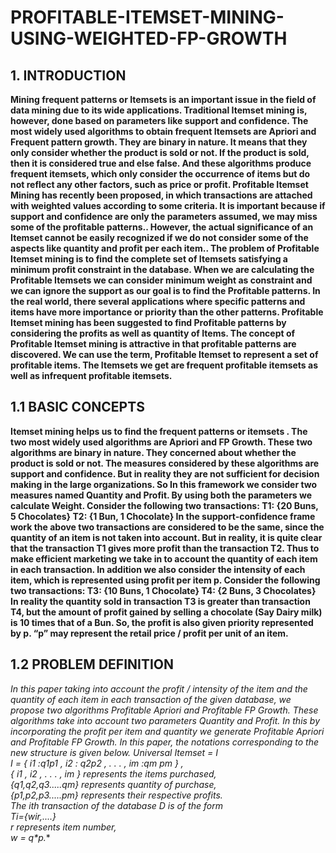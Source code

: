 # PROFITABLE-ITEMSET-MINING-USING-WEIGHTED-FP-GROWTH
## 1. INTRODUCTION
**Mining frequent patterns or Itemsets is an important issue in
the field of data mining due to its wide applications.
Traditional Itemset mining is, however, done based on
parameters like support and confidence. The most widely
used algorithms to obtain frequent Itemsets are Apriori and
Frequent pattern growth. They are binary in nature. It means
that they only consider whether the product is sold or not. If
the product is sold, then it is considered true and else false.
And these algorithms produce frequent itemsets, which only
consider the occurrence of items but do not reflect any other
factors, such as price or profit. Profitable Itemset Mining has
recently been proposed, in which transactions are attached
with weighted values according to some criteria. It is
important because if support and confidence are only the
parameters assumed, we may miss some of the profitable
patterns.. However, the actual significance of an Itemset
cannot be easily recognized if we do not consider some of
the aspects like quantity and profit per each item.. The
problem of Profitable Itemset mining is to find the complete
set of Itemsets satisfying a minimum profit constraint in the
database. When we are calculating the Profitable Itemsets
we can consider minimum weight as constraint and we can
ignore the support as our goal is to find the Profitable
patterns. In the real world, there several applications where
specific patterns and items have more importance or priority
than the other patterns. Profitable Itemset mining has been
suggested to find Profitable patterns by considering the
profits as well as quantity of Items. The concept of Profitable
Itemset mining is attractive in that profitable patterns are
discovered. We can use the term, Profitable Itemset to
represent a set of profitable items. The Itemsets we get are
frequent profitable itemsets as well as infrequent profitable
itemsets.**


## 1.1 BASIC CONCEPTS
**Itemset mining helps us to find the frequent patterns or
itemsets . The two most widely used algorithms are Apriori
and FP Growth. These two algorithms are binary in nature.
They concerned about whether the product is sold or not.
The measures considered by these algorithms are support
and confidence. But in reality they are not sufficient for
decision making in the large organizations. So In this
framework we consider two measures named Quantity and
Profit. By using both the parameters we calculate Weight.
Consider the following two transactions:
T1: {20 Buns, 5 Chocolates}
T2: {1 Bun, 1 Chocolate}
In the support-confidence frame work the above two
transactions are considered to be the same, since the
quantity of an item is not taken into account. But in reality, it
is quite clear that the transaction T1 gives more profit than
the transaction T2. Thus to make efficient marketing we take
in to account the quantity of each item in each transaction. In
addition we also consider the intensity of each item, which is
represented using profit per item p.
Consider the following two transactions:
T3: {10 Buns, 1 Chocolate}
T4: {2 Buns, 3 Chocolates}
In reality the quantity sold in transaction T3 is greater than
transaction T4, but the amount of profit gained by selling a
chocolate (Say Dairy milk) is 10 times that of a Bun. So, the
profit is also given priority represented by p. “p” may
represent the retail price / profit per unit of an item.**


## 1.2 PROBLEM DEFINITION
**In this paper taking into account the profit / intensity of the
item and the quantity of each item in each transaction of the
given database, we propose two algorithms Profitable
Apriori and Profitable FP Growth. These algorithms take into
account two parameters Quantity and Profit. In this by
incorporating the profit per item and quantity we generate
Profitable Apriori and Profitable FP Growth. In this paper,
the notations corresponding to the new structure is given
below.
Universal Itemset = I\
I = { i1 :q1*p1 , i2 : q2*p2 , . . . , im :qm* pm } ,\
{ i1 , i2 , . . . , im } represents the items purchased,\
{q1,q2,q3.....qm} represents quantity of purchase,\
{p1,p2,p3.....pm} represents their respective profits.\
The ith transaction of the database D is of the form\
Ti={wir,....}\
r represents item number,\
w = q*p.**
